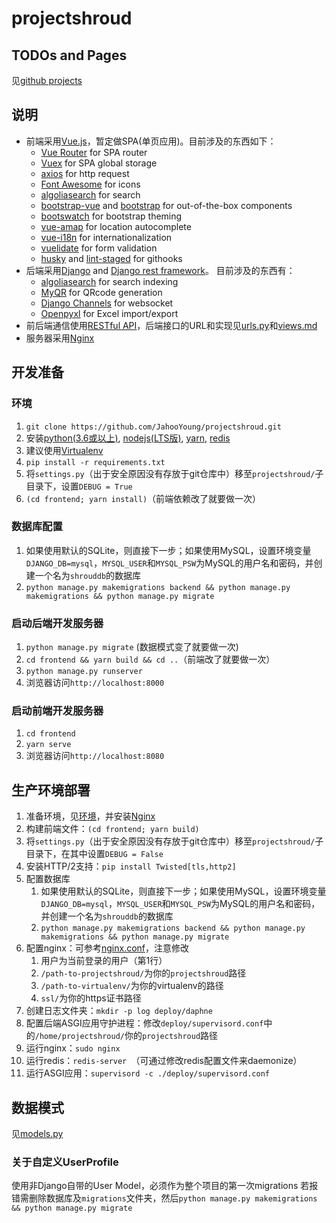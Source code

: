 # projectshroud

## TODOs and Pages
见[github projects](https://github.com/JahooYoung/projectshroud/projects/1)

## 说明

- 前端采用[Vue.js](https://cn.vuejs.org)，暂定做SPA(单页应用)。目前涉及的东西如下：
  - [Vue Router](https://router.vuejs.org/zh/) for SPA router
  - [Vuex](https://vuex.vuejs.org/zh/) for SPA global storage
  - [axios](https://github.com/axios/axios) for http request
  - [Font Awesome](http://fontawesome.dashgame.com) for icons
  - [algoliasearch](https://www.algolia.com) for search
  - [bootstrap-vue](https://bootstrap-vue.js.org) and [bootstrap](https://getbootstrap.com) for out-of-the-box components
  - [bootswatch](https://bootswatch.com) for bootstrap theming
  - [vue-amap](https://github.com/ElemeFE/vue-amap/) for location autocomplete
  - [vue-i18n](https://kazupon.github.io/vue-i18n/zh/) for internationalization
  - [vuelidate](https://vuelidate.netlify.com) for form validation
  - [husky](https://github.com/typicode/husky) and [lint-staged](https://github.com/okonet/lint-staged) for githooks
- 后端采用[Django](https://djangoproject.com) and [Django rest framework](https://www.django-rest-framework.org)。 目前涉及的东西有：
  - [algoliasearch](https://www.algolia.com) for search indexing
  - [MyQR](https://github.com/sylnsfar/qrcode) for QRcode generation
  - [Django Channels](https://channels.readthedocs.io/en/latest/index.html) for websocket
  - [Openpyxl](https://openpyxl.readthedocs.io/en/stable/) for Excel import/export
- 前后端通信使用[RESTful API](https://www.runoob.com/w3cnote/restful-architecture.html)，后端接口的URL和实现见[urls.py](./backend/urls.py)和[views.md](./backend/views.py)
- 服务器采用[Nginx](http://nginx.org/en/)

## 开发准备

### 环境

1. `git clone https://github.com/JahooYoung/projectshroud.git`
2. 安装[python(3.6或以上)](https://www.python.org/), [nodejs(LTS版)](https://nodejs.org), [yarn](https://yarnpkg.com/zh-Hant/), [redis](https://redis.io/)
3. 建议使用[Virtualenv](https://virtualenv.pypa.io/en/stable/)
4. `pip install -r requirements.txt`
5. 将`settings.py`（出于安全原因没有存放于git仓库中）移至`projectshroud/`子目录下，设置`DEBUG = True`
6. `(cd frontend; yarn install)`（前端依赖改了就要做一次）

### 数据库配置

1. 如果使用默认的SQLite，则直接下一步；如果使用MySQL，设置环境变量`DJANGO_DB=mysql`，`MYSQL_USER`和`MYSQL_PSW`为MySQL的用户名和密码，并创建一个名为`shrouddb`的数据库
2. `python manage.py makemigrations backend && python manage.py makemigrations && python manage.py migrate`

### 启动后端开发服务器

1. `python manage.py migrate` (数据模式变了就要做一次)
2. `cd frontend && yarn build && cd ..`（前端改了就要做一次）
3. `python manage.py runserver`
4. 浏览器访问`http://localhost:8000`

### 启动前端开发服务器

1. `cd frontend`
2. `yarn serve`
3. 浏览器访问`http://localhost:8080`

## 生产环境部署

1. 准备环境，见[环境](#环境)，并安装[Nginx](http://nginx.org/en/)
2. 构建前端文件：`(cd frontend; yarn build)`
3. 将`settings.py`（出于安全原因没有存放于git仓库中）移至`projectshroud/`子目录下，在其中设置`DEBUG = False`
4. 安装HTTP/2支持：`pip install Twisted[tls,http2]`
5. 配置数据库
   1. 如果使用默认的SQLite，则直接下一步；如果使用MySQL，设置环境变量`DJANGO_DB=mysql`，`MYSQL_USER`和`MYSQL_PSW`为MySQL的用户名和密码，并创建一个名为`shrouddb`的数据库
   2. `python manage.py makemigrations backend && python manage.py makemigrations && python manage.py migrate`
6. 配置nginx：可参考[nginx.conf](deploy/nginx.conf)，注意修改
   1. 用户为当前登录的用户（第1行）
   2. `/path-to-projectshroud/`为你的`projectshroud`路径
   3. `/path-to-virtualenv/`为你的virtualenv的路径
   4. `ssl/`为你的https证书路径
7. 创建日志文件夹：`mkdir -p log deploy/daphne` 
8. 配置后端ASGI应用守护进程：修改`deploy/supervisord.conf`中的`/home/projectshroud/`你的`projectshroud`路径
9. 运行nginx：`sudo nginx`
10. 运行redis：`redis-server `（可通过修改redis配置文件来daemonize）
11. 运行ASGI应用：`supervisord -c ./deploy/supervisord.conf`

## 数据模式
见[models.py](./backend/models.py)

### 关于自定义UserProfile
使用非Django自带的User Model，必须作为整个项目的第一次migrations
若报错需删除数据库及`migrations`文件夹，然后`python manage.py makemigrations && python manage.py migrate`
